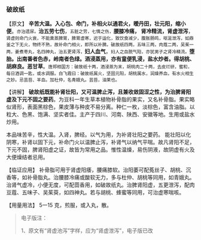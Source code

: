 ### 破故纸

【原文】  **辛苦大温。入心包、命门，补相火以通君火，暧丹田，壮元阳，缩小便**。<small>亦治遗尿。</small>**治五劳七伤**，<small>五脏之劳，七情之伤，</small>**腰膝冷痛， 肾冷精流，肾虚泄泻**，<small>肾虚则命门火衰，不能熏蒸脾胃，脾胃虚寒，迟于运化，致饮食减少，腹胀肠鸣，呕涎泄泻，如鼎釜之下无火，物终不熟，故补命门相火，即所以补脾。破故纸四两，五味三两，肉蔻二两，吴茱一两，姜煮枣丸，名四神丸，治五更肾泻，</small>**妇人血气**，<small>妇人之血脱气陷，亦犹男子之肾冷精流。</small>**堕胎。出南番者色赤，岭南者色绿。酒浸蒸用，亦有童便乳浸，盐水炒者。得胡桃、胡麻良。恶甘草**。<small>唐郑相国方：破故纸十两，酒浸蒸为末，胡桃肉二十两，去皮烂研，蜜和，每日酒调一匙，或水调服。白飞霞曰：破故纸属火，坚固元阳，胡桃属水，润燥养血，有水火相生之妙。忌芸苔、羊血。加杜仲，名青娥丸。芸苔，油莱也。</small>

【讲解】 **破故纸既能补肾壮阳，又可温脾止泻，且兼收敛固涩之性，为治脾肾阳虚及下元不固之要药**。为豆科一年生草本植物补骨脂的果实，又名补骨脂。果实略似肾形，表面黑棕色，果皮薄与种皮不易分离。种仁一枚，淡棕色，富含油脂。以粒大、色黑、饱满、坚实者佳。主产于四川、河南、陕西、安徽等地。生用或盐水炒用。

本品味苦辛，性大温。入肾，脾经。以气为用，为补肾壮阳之要药。 能壮阳以化阴寒，补肾以固下元，补命门火以温脾止泻，补肾气以纳气平喘。故凡肾阳不足，下元不固，脾肾阳虚之证，故皆为常用之品。惟性温燥，易伤阴液，故阴虚有火及大便燥结者忌用。

【临证应用】  补骨脂可用于肾虚阳痿，腰痛膝软。治阳萎可配菟丝子、胡桃、沉香等，如补骨脂丸。治腰膝冷痛或酸软无力，多与杜仲、胡桃等同用，如青娥丸。治肾气虚冷，小便无度，可配茴香用，如破故纸丸。治脾肾阳虚，五更泄泻，配肉豆蔻、五味子、吴茱萸，如四神丸。若与胡桃、蜂蜜等同用，可治虚寒喘咳。

【用量用法】   5一15 克，煎服，或入丸，散。

> 电子版注：
>
> 1、原文有“肾虚池泻”字样，应为“肾虚泄泻”，电子版已改